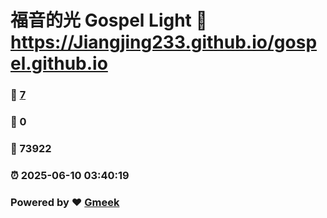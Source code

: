 # 福音的光 Gospel Light :link: https://Jiangjing233.github.io/gospel.github.io 
### :page_facing_up: [7](https://Jiangjing233.github.io/gospel.github.io/tag.html) 
### :speech_balloon: 0 
### :hibiscus: 73922 
### :alarm_clock: 2025-06-10 03:40:19 
### Powered by :heart: [Gmeek](https://github.com/Meekdai/Gmeek)
